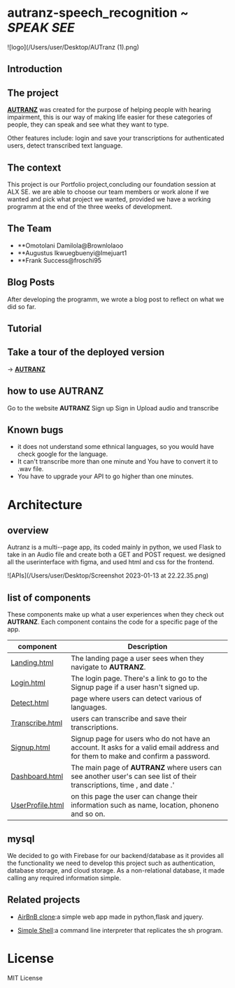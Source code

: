 # autranz-speech_recognition ~ *SPEAK SEE*

![logo](/Users/user/Desktop/AUTranz (1).png)

## Introduction

## The project

[**AUTRANZ**]((<https://imejuart.pythonanywhere.com/>)
) was created for the purpose of helping people with hearing impairment, this is our way of making life easier for these categories of people, they can speak and see what they want to type.

Other features include: login and save your transcriptions for authenticated users, detect transcribed text language.

## The context

This project is our Portfolio project,concluding our foundation session at ALX SE. we are able to choose our team members or work alone if we wanted and pick what project we wanted, provided we have a working programm at the end of the three weeks of development.

## The Team

* **Omotolani Damilola@Brownlolaoo
* **Augustus Ikwuegbuenyi@Imejuart1
* **Frank Success@froschi95

## Blog Posts

After developing the programm, we wrote a blog post to reflect on what we did so far.

## Tutorial

## Take a tour of the deployed version

-> [**AUTRANZ**](https://imejuart.pythonanywhere.com/)

## how to use AUTRANZ

Go to the website **AUTRANZ**
Sign up
Sign in
Upload audio and transcribe

## Known bugs

* it does not understand some ethnical languages, so you would have check google for the language.
* It can't transcribe more than one minute and You have to convert it to .wav file.
* You have to upgrade your API to go higher than one minutes.

# Architecture

## overview

Autranz is a multi--page app, its coded mainly in python, we used Flask to take in an Audio file and create both a GET and POST request. we designed all the userinterface with figma, and used html and css for the frontend.

![APIs](/Users/user/Desktop/Screenshot 2023-01-13 at 22.22.35.png)


## list of components

These components make up what a user experiences when they check out **AUTRANZ**. Each component contains the code for a specific page of the app.

| component | Description |
|-----------|-------------|
| [Landing.html](./src/components/Landing.vue) | The landing page a user sees when they navigate to **AUTRANZ**. |
| [Login.html](./src/components/Login.vue)   | The login page. There's a link to go to the Signup page if a user hasn't signed up. |
| [Detect.html](./src/components/Matches.vue) |page where users can detect various of languages. |
| [Transcribe.html](./src/components/Navbar.vue) | users can transcribe and save their transcriptions.
| [Signup.html](./src/components/Signup.vue) | Signup page for users who do not have an account. It asks for a valid email address and for them to make and confirm a password. |
| [Dashboard.html](./src/components/Swiping.vue) | The main page of **AUTRANZ** where users can see another user's can see list of their transcriptions, time , and date .' |
| [UserProfile.html](./src/components/UserProfile.vue) |  on this page the user can change their  information such as name, location, phoneno and so on. |

## mysql

We decided to go with Firebase for our backend/database as it provides all the functionality we need to develop this project such as authentication, database storage, and cloud storage. As a non-relational database, it made calling any required information simple.


## Related projects

* [AirBnB clone](https://github.com/Brownlolaoo/AirBnB_clone.git):a simple web app made in python,flask and jquery.

* [Simple Shell](https://github.com/Brownlolaoo/simple_shell.git):a command line interpreter that replicates the sh program.

# License

MIT License
